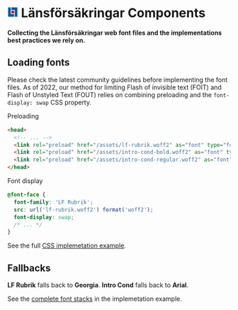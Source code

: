 # <img src="https://github.com/LF-digitala-kanaler/favicon/blob/master/icon.svg" width="24"> Länsförsäkringar Components

**Collecting the Länsförsäkringar web font files and the implementations best practices we rely on.**

## Loading fonts
Please check the latest community guidelines before implementing the font files. As of 2022, our method for limiting Flash of invisible text (FOIT) and Flash of Unstyled Text (FOUT) relies on combining preloading and the `font-display: swap` CSS property.

Preloading

```html
<head>
  <!-- ... -->
  <link rel="preload" href="/assets/lf-rubrik.woff2" as="font" type="font/woff2" crossorigin>
  <link rel="preload" href="/assets/intro-cond-bold.woff2" as="font" type="font/woff2" crossorigin>
  <link rel="preload" href="/assets/intro-cond-regular.woff2" as="font" type="font/woff2" crossorigin>
</head>
```

Font display

```css
@font-face {
  font-family: 'LF Rubrik';
  src: url('lf-rubrik.woff2') format('woff2');
  font-display: swap;
  /* ... */
}
```

See the full [CSS implemetation example](https://github.com/LF-digitala-kanaler/fonts/blob/master/index.css).

## Fallbacks

**LF Rubrik** falls back to **Georgia**. **Intro Cond** falls back to **Arial**.

See the [complete font stacks](https://github.com/LF-digitala-kanaler/fonts/blob/master/index.css#L2) in the implemetation example.
